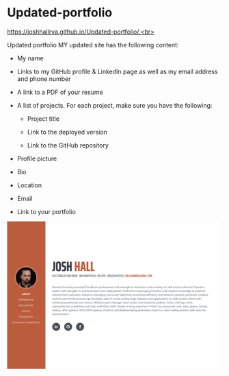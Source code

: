 # Updated-portfolio

https://joshhallrva.github.io/Updated-portfolio/.<br>

Updated portfolio
MY updated site has the following content:

- My name<br>

- Links to my GitHub profile & LinkedIn page as well as my email address and phone number<br>

- A link to a PDF of your resume<br>

- A list of projects. For each project, make sure you have the following:<br>

  - Project title<br>

  - Link to the deployed version<br>

  - Link to the GitHub repository<br>

* Profile picture<br>

* Bio<br>

* Location<br>

* Email<br>

* Link to your portfolio<br>

![](inf.png)
